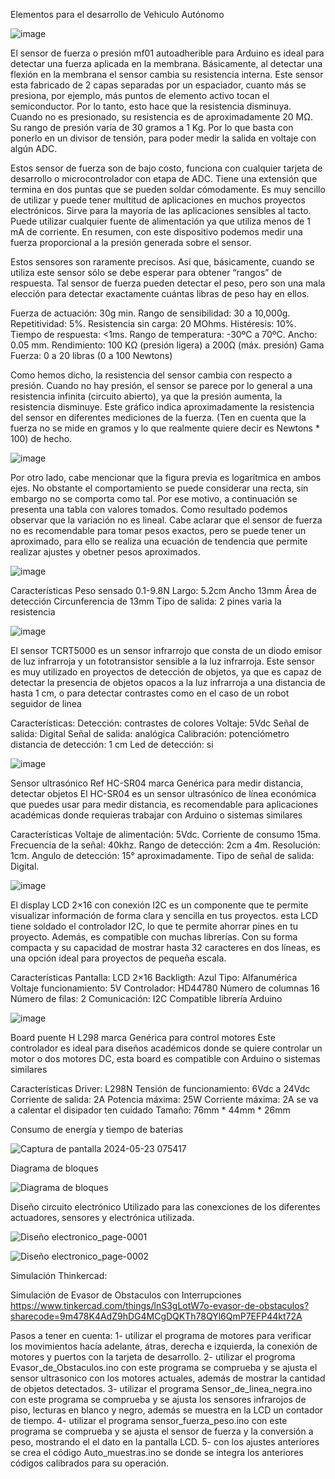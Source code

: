 Elementos para el desarrollo de Vehiculo Autónomo


![image](https://github.com/Ing-CarlosNova/Auto-guiado/assets/15624468/efd5039a-c48c-4896-9af5-6b82946d3841)



El sensor de fuerza o presión mf01 autoadherible para Arduino es ideal para detectar una fuerza aplicada en la membrana. Básicamente, al detectar una flexión en la membrana el sensor cambia su resistencia interna. Este sensor esta fabricado de 2 capas separadas por un espaciador, cuanto más se presiona, por ejemplo, más puntos de elemento activo tocan el semiconductor. Por lo tanto, esto hace que la resistencia disminuya. Cuando no es presionado, su resistencia es de aproximadamente 20 MΩ. Su rango de presión varía de 30 gramos a 1 Kg. Por lo que basta con ponerlo en un divisor de tensión, para poder medir la salida en voltaje con algún ADC.

Estos sensor de fuerza son de bajo costo, funciona con cualquier tarjeta de desarrollo o microcontrolador con etapa de ADC. Tiene una extensión que termina en dos puntas que se pueden soldar cómodamente. Es muy sencillo de utilizar y puede tener multitud de aplicaciones en muchos proyectos electrónicos. Sirve para la mayoría de las aplicaciones sensibles al tacto. Puede utilizar cualquier fuente de alimentación ya que utiliza menos de 1 mA de corriente. En resumen, con este dispositivo podemos medir una fuerza proporcional a la presión generada sobre el sensor.

Estos sensores son raramente precisos. Así que, básicamente, cuando se utiliza este sensor sólo se debe esperar para obtener “rangos” de respuesta. Tal sensor de fuerza pueden detectar el peso, pero son una mala elección para detectar exactamente cuántas libras de peso hay en ellos.

Fuerza de actuación: 30g min.
Rango de sensibilidad: 30 a 10,000g.
Repetitividad: 5%.
Resistencia sin carga: 20 MOhms.
Histéresis: 10%.
Tiempo de respuesta: <1ms.
Rango de temperatura: -30ºC a 70ºC.
Ancho: 0.05 mm.
Rendimiento: 100 KΩ (presión ligera) a 200Ω (máx. presión)
Gama Fuerza: 0 a 20 libras (0 a 100 Newtons)

Como hemos dicho, la resistencia del sensor cambia con respecto a presión. Cuando no hay presión, el sensor se parece por lo general a una resistencia infinita (circuito abierto), ya que la presión aumenta, la resistencia disminuye. Este gráfico indica aproximadamente la resistencia del sensor en diferentes mediciones de la fuerza. (Ten en cuenta que la fuerza no se mide en gramos y lo que realmente quiere decir es Newtons * 100) de hecho.

![image](https://github.com/Ing-CarlosNova/Auto-guiado/assets/15624468/d8488389-c540-4f13-81d5-0996fe3763f9)


Por otro lado, cabe mencionar que la figura previa es logarítmica en ambos ejes. No obstante el comportamiento se puede considerar una recta, sin embargo no se comporta como tal. Por ese motivo, a continuación se presenta una tabla con valores tomados. Como resultado podemos observar que la variación no es lineal.
Cabe aclarar que el sensor de fuerza no es recomendable para tomar pesos exactos, pero se puede tener un aproximado, para ello se realiza una ecuación de tendencia que permite realizar ajustes y obetner pesos aproximados. 


![image](https://github.com/Ing-CarlosNova/Auto-guiado/assets/15624468/b36bd8e3-9248-4864-84f9-a4323b23c449)



Características
Peso sensado 0.1-9.8N
Largo: 5.2cm
Ancho 13mm
Área de detección Circunferencia de 13mm
Tipo de salida: 2 pines varia la resistencia


![image](https://github.com/Ing-CarlosNova/Auto-guiado/assets/15624468/a5ba482b-14e9-4565-baa9-1d1e6e488139)




El sensor TCRT5000 es un sensor infrarrojo que consta de un diodo emisor de luz infrarroja y un fototransistor sensible a la luz infrarroja. Este sensor es muy utilizado en proyectos de detección de objetos, ya que es capaz de detectar la presencia de objetos opacos a la luz infrarroja a una distancia de hasta 1 cm, o para detectar contrastes como en el caso de un robot seguidor de linea

Características:
Detección: contrastes de colores
Voltaje: 5Vdc
Señal de salida: Digital
Señal de salida: analógica
Calibración: potenciómetro
distancia de detección: 1 cm
Led de detección: si



![image](https://github.com/Ing-CarlosNova/Auto-guiado/assets/15624468/a7222e71-2189-41ed-9008-de423fe9b7aa)




Sensor ultrasónico Ref HC-SR04 marca Genérica para medir distancia, detectar objetos
El HC-SR04 es un sensor ultrasónico de línea económica que puedes usar para medir distancia, es recomendable para aplicaciones académicas donde requieras trabajar con Arduino o sistemas similares

Características
Voltaje de alimentación: 5Vdc.
Corriente de consumo 15ma.
Frecuencia de la señal: 40khz.
Rango de detección: 2cm a 4m.
Resolución: 1cm.
Angulo de detección: 15° aproximadamente.
Tipo de señal de salida: Digital.

![image](https://github.com/Ing-CarlosNova/Auto-guiado/assets/15624468/e407cd07-edbe-4b31-b4c2-a5a48212efe3)



El display LCD 2×16 con conexión I2C es un componente que te permite visualizar información de forma clara y sencilla en tus proyectos. esta LCD tiene soldado el controlador I2C, lo que te permite ahorrar pines en tu proyecto. Además, es compatible con muchas librerías. Con su forma compacta y su capacidad de mostrar hasta 32 caracteres en dos líneas, es una opción ideal para proyectos de pequeña escala.

Características
Pantalla: LCD 2×16
Backligth: Azul
Tipo: Alfanumérica
Voltaje funcionamiento: 5V
Controlador: HD44780
Número de columnas 16
Número de filas: 2
Comunicación: I2C
Compatible librería Arduino

![image](https://github.com/Ing-CarlosNova/Auto-guiado/assets/15624468/53fa1538-5e54-4a9d-8de0-1a665658aa3e)



Board puente H L298 marca Genérica para control motores
Este controlador es ideal para diseños académicos donde se quiere controlar un motor o dos motores DC, esta board es compatible con Arduino o sistemas similares

Características
Driver: L298N
Tensión de funcionamiento: 6Vdc a 24Vdc
Corriente de salida: 2A
Potencia máxima: 25W
Corriente máxima: 2A se va a calentar el disipador ten cuidado
Tamaño: 76mm * 44mm * 26mm




Consumo de energía y tiempo de baterias

![Captura de pantalla 2024-05-23 075417](https://github.com/Ing-CarlosNova/Auto-guiado/assets/15624468/66f45cbe-d1e3-4dff-b3a3-b8fa1db8976d)



Diagrama de bloques 

![Diagrama de bloques](https://github.com/Ing-CarlosNova/Auto-guiado/assets/15624468/8edc50fa-bbb6-4f64-930f-4be88e5e8c33)






Diseño circuito electrónico Utilizado para las conexciones de los diferentes actuadores, sensores y electrónica utilizada.

![Diseño electronico_page-0001](https://github.com/Ing-CarlosNova/Auto-guiado/assets/15624468/c04eb0fb-12cd-4ba6-9b2b-2d1d9e399891)


![Diseño electronico_page-0002](https://github.com/Ing-CarlosNova/Auto-guiado/assets/15624468/2ed8cffd-cbae-4f90-aa66-dbe60f371e1b)



Simulación Thinkercad:

Simulación de Evasor de Obstaculos con Interrupciones
https://www.tinkercad.com/things/lnS3gLotW7o-evasor-de-obstaculos?sharecode=9m478K4AdZ9hDG4MCgDQKTh78QYl6QmP7EFP44kt72A


Pasos a tener en cuenta: 
1- utilizar el programa de motores para verificar los movimientos hacía adelante, átras, derecha e izquierda, la conexión de motores y puertos con la tarjeta de desarrollo.
2- utilizar el progroma Evasor_de_Obstaculos.ino con este programa se comprueba y se ajusta el sensor ultrasonico con los motores actuales, además de mostrar la cantidad de objetos detectados.
3- utilizar el programa Sensor_de_linea_negra.ino con este programa se comprueba y se ajusta los sensores infrarojos de piso, lecturas en blanco y negro, además se muestra en la LCD un contador de tiempo.
4- utilizar el programa sensor_fuerza_peso.ino con este programa  se comprueba y se ajusta el sensor de fuerza y la conversión a peso, mostrando el el dato en la pantalla LCD.
5- con los ajustes anteriores se crea el código Auto_muestras.ino se donde se integra los anteriores códigos calibrados para su operación. 

